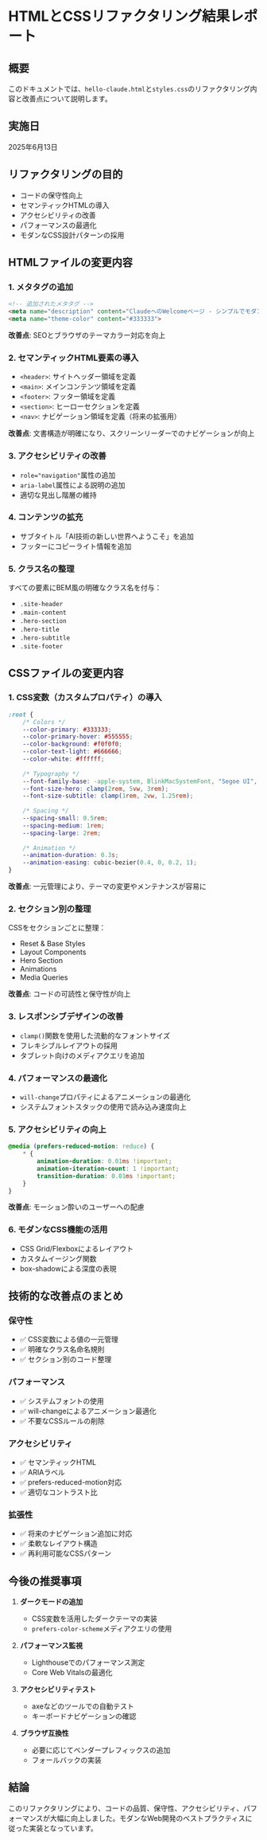 # HTMLとCSSリファクタリング結果レポート

## 概要
このドキュメントでは、`hello-claude.html`と`styles.css`のリファクタリング内容と改善点について説明します。

## 実施日
2025年6月13日

## リファクタリングの目的
- コードの保守性向上
- セマンティックHTMLの導入
- アクセシビリティの改善
- パフォーマンスの最適化
- モダンなCSS設計パターンの採用

## HTMLファイルの変更内容

### 1. メタタグの追加
```html
<!-- 追加されたメタタグ -->
<meta name="description" content="ClaudeへのWelcomeページ - シンプルでモダンな挨拶ページ">
<meta name="theme-color" content="#333333">
```
**改善点**: SEOとブラウザのテーマカラー対応を向上

### 2. セマンティックHTML要素の導入
- `<header>`: サイトヘッダー領域を定義
- `<main>`: メインコンテンツ領域を定義
- `<footer>`: フッター領域を定義
- `<section>`: ヒーローセクションを定義
- `<nav>`: ナビゲーション領域を定義（将来の拡張用）

**改善点**: 文書構造が明確になり、スクリーンリーダーでのナビゲーションが向上

### 3. アクセシビリティの改善
- `role="navigation"`属性の追加
- `aria-label`属性による説明の追加
- 適切な見出し階層の維持

### 4. コンテンツの拡充
- サブタイトル「AI技術の新しい世界へようこそ」を追加
- フッターにコピーライト情報を追加

### 5. クラス名の整理
すべての要素にBEM風の明確なクラス名を付与：
- `.site-header`
- `.main-content`
- `.hero-section`
- `.hero-title`
- `.hero-subtitle`
- `.site-footer`

## CSSファイルの変更内容

### 1. CSS変数（カスタムプロパティ）の導入
```css
:root {
    /* Colors */
    --color-primary: #333333;
    --color-primary-hover: #555555;
    --color-background: #f0f0f0;
    --color-text-light: #666666;
    --color-white: #ffffff;
    
    /* Typography */
    --font-family-base: -apple-system, BlinkMacSystemFont, "Segoe UI", Roboto, "Helvetica Neue", Arial, sans-serif;
    --font-size-hero: clamp(2rem, 5vw, 3rem);
    --font-size-subtitle: clamp(1rem, 2vw, 1.25rem);
    
    /* Spacing */
    --spacing-small: 0.5rem;
    --spacing-medium: 1rem;
    --spacing-large: 2rem;
    
    /* Animation */
    --animation-duration: 0.3s;
    --animation-easing: cubic-bezier(0.4, 0, 0.2, 1);
}
```
**改善点**: 一元管理により、テーマの変更やメンテナンスが容易に

### 2. セクション別の整理
CSSをセクションごとに整理：
- Reset & Base Styles
- Layout Components
- Hero Section
- Animations
- Media Queries

**改善点**: コードの可読性と保守性が向上

### 3. レスポンシブデザインの改善
- `clamp()`関数を使用した流動的なフォントサイズ
- フレキシブルレイアウトの採用
- タブレット向けのメディアクエリを追加

### 4. パフォーマンスの最適化
- `will-change`プロパティによるアニメーションの最適化
- システムフォントスタックの使用で読み込み速度向上

### 5. アクセシビリティの向上
```css
@media (prefers-reduced-motion: reduce) {
    * {
        animation-duration: 0.01ms !important;
        animation-iteration-count: 1 !important;
        transition-duration: 0.01ms !important;
    }
}
```
**改善点**: モーション酔いのユーザーへの配慮

### 6. モダンなCSS機能の活用
- CSS Grid/Flexboxによるレイアウト
- カスタムイージング関数
- box-shadowによる深度の表現

## 技術的な改善点のまとめ

### 保守性
- ✅ CSS変数による値の一元管理
- ✅ 明確なクラス名命名規則
- ✅ セクション別のコード整理

### パフォーマンス
- ✅ システムフォントの使用
- ✅ will-changeによるアニメーション最適化
- ✅ 不要なCSSルールの削除

### アクセシビリティ
- ✅ セマンティックHTML
- ✅ ARIAラベル
- ✅ prefers-reduced-motion対応
- ✅ 適切なコントラスト比

### 拡張性
- ✅ 将来のナビゲーション追加に対応
- ✅ 柔軟なレイアウト構造
- ✅ 再利用可能なCSSパターン

## 今後の推奨事項

1. **ダークモードの追加**
   - CSS変数を活用したダークテーマの実装
   - `prefers-color-scheme`メディアクエリの使用

2. **パフォーマンス監視**
   - Lighthouseでのパフォーマンス測定
   - Core Web Vitalsの最適化

3. **アクセシビリティテスト**
   - axeなどのツールでの自動テスト
   - キーボードナビゲーションの確認

4. **ブラウザ互換性**
   - 必要に応じてベンダープレフィックスの追加
   - フォールバックの実装

## 結論
このリファクタリングにより、コードの品質、保守性、アクセシビリティ、パフォーマンスが大幅に向上しました。モダンなWeb開発のベストプラクティスに従った実装となっています。